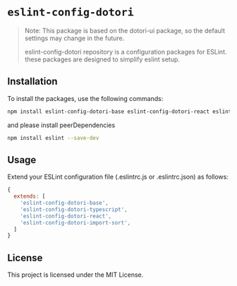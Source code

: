 # `eslint-config-dotori`

> Note: This package is based on the dotori-ui package, so the default settings may change in the future.
>
> eslint-config-dotori repository is a configuration packages for ESLint. these packages are designed to simplify eslint setup.

## Installation

To install the packages, use the following commands:

```bash
npm install eslint-config-dotori-base eslint-config-dotori-react eslint-config-dotori-import-sort eslint-config-dotori-typescript --save-dev
```

and please install peerDependencies

```bash
npm install eslint --save-dev
```

## Usage

Extend your ESLint configuration file (.eslintrc.js or .eslintrc.json) as follows:

```javascript
{
  extends: [
    'eslint-config-dotori-base',
    'eslint-config-dotori-typescript',
    'eslint-config-dotori-react',
    'eslint-config-dotori-import-sort',
  ]
}
```

## License

This project is licensed under the MIT License.

